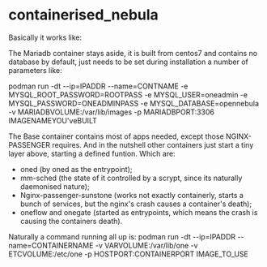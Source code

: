 # containerised_nebula

Basically it works like:

The Mariadb container stays aside, it is built from centos7 and contains no database by default, just needs to be set during installation a number of parameters like:

podman run -dt --ip=IPADDR --name=CONTNAME -e MYSQL_ROOT_PASSWORD=ROOTPASS -e MYSQL_USER=oneadmin -e MYSQL_PASSWORD=ONEADMINPASS -e MYSQL_DATABASE=opennebula  -v MARIADBVOLUME:/var/lib/images -p MARIADBPORT:3306 IMAGENAMEYOU'veBUILT

The Base container contains most of apps needed, except those NGINX-PASSENGER requires. And in the nutshell other containers just start a tiny layer above, starting a defined funtion. Which are:
  - oned (by oned as the entrypoint);
  - mm-sched (the state of it controlled by a scrypt, since its naturally daemonised nature);
  - Nginx-passenger-sunstone (works not exactly containerly, starts a bunch of services, but the nginx's crash causes a container's death);
  - oneflow and onegate (started as entrypoints, which means the crash is causing the containers death).

Naturally a command running all up is:
podman run -dt --ip=IPADDR --name=CONTAINERNAME -v VARVOLUME:/var/lib/one -v ETCVOLUME:/etc/one -p HOSTPORT:CONTAINERPORT  IMAGE_TO_USE 
